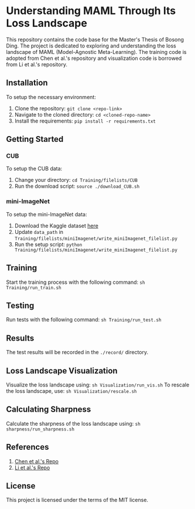# Understanding MAML Through Its Loss Landscape
This repository contains the code base for the Master's Thesis of Bosong Ding. The project is dedicated to exploring and understanding the loss landscape of MAML (Model-Agnostic Meta-Learning). The training code is adopted from Chen et al.'s repository and visualization code is borrowed from Li et al.'s repository.

## Installation
To setup the necessary environment:

1. Clone the repository: `git clone <repo-link>`
2. Navigate to the cloned directory: `cd <cloned-repo-name>`
3. Install the requirements: `pip install -r requirements.txt`

## Getting Started
### CUB
To setup the CUB data:
1. Change your directory: `cd Training/filelists/CUB`
2. Run the download script: `source ./download_CUB.sh`

### mini-ImageNet
To setup the mini-ImageNet data:
1. Download the Kaggle dataset [here](https://www.kaggle.com/datasets/arjunashok33/miniimagenet)
2. Update `data_path` in `Training/filelists/miniImagenet/write_miniImagenet_filelist.py`
3. Run the setup script: `python Training/filelists/miniImagenet/write_miniImagenet_filelist.py`

## Training
Start the training process with the following command: `sh Training/run_train.sh `

## Testing
Run tests with the following command: `sh Training/run_test.sh`

## Results
The test results will be recorded in the `./record/` directory.

## Loss Landscape Visualization 
Visualize the loss landscape using: `sh Visualization/run_vis.sh`
To rescale the loss landscape, use: `sh Visualization/rescale.sh`

## Calculating Sharpness
Calculate the sharpness of the loss landscape using: `sh sharpness/run_sharpness.sh`

## References
1. [Chen et al.'s Repo](https://github.com/wyharveychen/CloserLookFewShot)
2. [Li et al.'s Repo](https://github.com/tomgoldstein/loss-landscape)

## License
This project is licensed under the terms of the MIT license.
